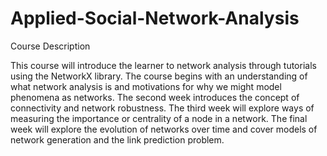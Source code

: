# Applied-Social-Network-Analysis
Course Description

This course will introduce the learner to network analysis through tutorials using the NetworkX library. The course begins with an understanding of what network analysis is and motivations for why we might model phenomena as networks. The second week introduces the concept of connectivity and network robustness. The third week will explore ways of measuring the importance or centrality of a node in a network. The final week will explore the evolution of networks over time and cover models of network generation and the link prediction problem. 
